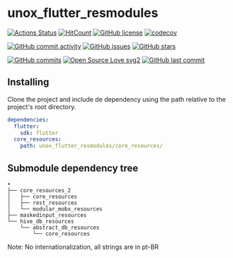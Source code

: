 # unox_flutter_resmodules

[![Actions Status](https://github.com/icarohs7/unox-flutter-resmodules/workflows/flutter/badge.svg)](
https://github.com/icarohs7/unox-flutter-resmodules/actions)
[![HitCount](http://hits.dwyl.io/icarohs7/unox-flutter-resmodules.svg)](
http://hits.dwyl.io/icarohs7/unox-flutter-resmodules)
[![GitHub license](https://img.shields.io/github/license/icarohs7/unox-flutter-resmodules.svg)](
https://github.com/icarohs7/unox-flutter-resmodules/blob/master/LICENSE)
[![codecov](https://codecov.io/gh/icarohs7/unox-flutter-resmodules/branch/master/graph/badge.svg)](
https://codecov.io/gh/icarohs7/unox-flutter-resmodules)

[![GitHub commit activity](https://img.shields.io/github/commit-activity/w/icarohs7/unox-flutter-resmodules.svg)](
https://github.com/icarohs7/unox-flutter-resmodules/commits/master)
[![GitHub issues](https://img.shields.io/github/issues/icarohs7/unox-flutter-resmodules.svg)](
https://github.com/icarohs7/unox-flutter-resmodules/issues)
[![GitHub stars](https://img.shields.io/github/stars/icarohs7/unox-flutter-resmodules.svg?style=social&label=Stars)](
https://github.com/icarohs7/unox-flutter-resmodules)

[![GitHub commits](https://img.shields.io/github/commits-since/icarohs7/unox-flutter-resmodules/v0.1.svg)](
https://github.com/icarohs7/unox-flutter-resmodules/releases/v0.1)
[![Open Source Love svg2](https://badges.frapsoft.com/os/v2/open-source.svg?v=103)](
https://github.com/ellerbrock/open-source-badges/)
[![GitHub last commit](https://img.shields.io/github/last-commit/icarohs7/unox-flutter-resmodules.svg)](
https://github.com/icarohs7/unox-flutter-resmodules/commits/master)

## Installing

Clone the project and include de dependency using the path relative to the project's root directory.

```yaml
dependencies:
  flutter:
    sdk: flutter
  core_resources:
    path: unox_flutter_resmodules/core_resources/
```

## Submodule dependency tree

```
•
├── core_resources_2
│   ├── core_resources
│   ├── rest_resources
│   └── modular_mobx_resources
├── maskedinput_resources
└── hive_db_resources
    └── abstract_db_resources
        └── core_resources
```

Note: No internationalization, all strings are in pt-BR